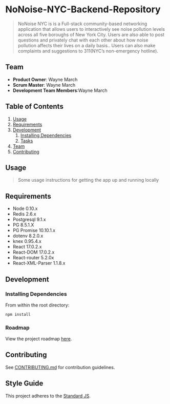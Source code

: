 # NoNoise-NYC-Backend-Repository

> NoNoise NYC is is a Full-stack community-based networking application that allows users to interactively see noise pollution levels across
all five boroughs of New York City. Users are also able to post questions and privately chat with each other about how noise
pollution affects their lives on a daily basis.. Users can also make complaints and suggestions to 311(NYC’s non-emergency
hotline).

## Team
 - __Product Owner__: Wayne March
  - __Scrum Master__: Wayne March
  - __Development Team Members__:Wayne March


## Table of Contents

1. [Usage](#Usage)
1. [Requirements](#requirements)
1. [Development](#development)
    1. [Installing Dependencies](#installing-dependencies)
    1. [Tasks](#tasks)
1. [Team](#team)
1. [Contributing](#contributing)

## Usage

> Some usage instructions for getting the app up and running locally

## Requirements

- Node 0.10.x
- Redis 2.6.x
- Postgresql 9.1.x
- PG 8.5.1.X
- PG Promise 10.10.1.x
- dotenv 8.2.0.x
- knex 0.95.4.x
- React 17.0.2.x
- React-DOM 17.0.2.x
- React-router 5.2.0x
- React-XML-Parser 1.1.8.x 

## Development

### Installing Dependencies

From within the root directory:

```sh
npm install
```

### Roadmap

View the project roadmap [here](https://github.com/NoNoise-NYC/NoNoise-NYC-Front-End-Repository/projects).


## Contributing

See [CONTRIBUTING.md](CONTRIBUTING.md) for contribution guidelines.


## Style Guide

This project adheres to the [Standard JS](https://github.com/standard).
